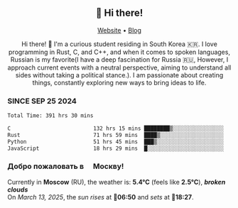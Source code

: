 <h2 align="center">👋 Hi there!</h2>
<p align="center">
  <a href="https://urdekcah.ru">Website</a> •
  <a href="https://urdekcah.blog">Blog</a>
</p>

<p align="center">
  Hi there! 👋 I'm a curious student residing in South Korea 🇰🇷. I love programming in Rust, C, and C++, and when it comes to spoken languages, Russian is my favorite(I have a deep fascination for Russia 🇷🇺, However, I approach current events with a neutral perspective, aiming to understand all sides without taking a political stance.). I am passionate about creating things, constantly exploring new ways to bring ideas to life.
</p>

### SINCE SEP 25 2024
<!--START_SECTION:waka-->
<!--LAST_WAKA_UPDATE:2025-03-12 18:30:38-->
```txt
Total Time: 391 hrs 30 mins

C                          132 hrs 15 mins ████████▒░░░░░░░░░░░░░░░░   32.87 %
Rust                       71 hrs 59 mins  ████▒░░░░░░░░░░░░░░░░░░░░   17.89 %
Python                     51 hrs 45 mins  ███▒░░░░░░░░░░░░░░░░░░░░░   12.87 %
JavaScript                 18 hrs 29 mins  █░░░░░░░░░░░░░░░░░░░░░░░░   04.60 %
```
<!--END_SECTION:waka-->

<h3>Добро пожаловать в <img src="https://cdn-icons-png.flaticon.com/512/197/197408.png" width="13"/> Москву!</h3>

<!--START_SECTION:weather:moscow-->
<!--LAST_WEATHER_UPDATE:2025-03-13 06:30:25-->
Currently in **Moscow** (RU), the weather is: **5.4°C** (feels like **2.5°C**), ***broken clouds***<br/>
On *March 13, 2025*, the *sun rises* at 🌅**06:50** and *sets* at 🌇**18:27**.
<!--END_SECTION:weather-->
